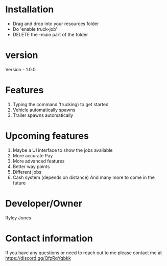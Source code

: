 # Installation

- Drag and drop into your resources folder
- Do 'enable truck-job'
- DELETE the -main part of the folder

# version 

Version - 1.0.0

# Features

1. Typing the command 'trucking) to get started
2. Vehicle automatically spawns
3. Trailer spawns automatically

# Upcoming features

1. Maybe a UI interface to show the jobs available
2. More accurate Pay
3. More advanced features
4. Better way points
5. Different jobs
6. Cash system (depends on distance)
And many more to come in the future

# Developer/Owner

Ryley Jones

# Contact information 

If you have any questions or need to reach out to me please contact me at https://discord.gg/QfzRqYqbkk